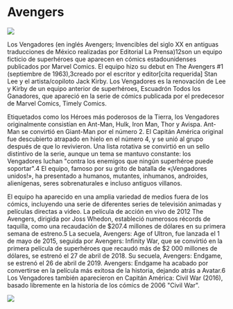 # Avengers

![](https://cnet4.cbsistatic.com/img/j7SdHs9Ac8coHkwTOcJG1DYcQI4=/940x0/2019/04/19/f20d0d6a-1781-49a4-90ab-e285109b65b2/avengers-endgame-imax-poster-crop.png)

Los Vengadores (en inglés Avengers; Invencibles del siglo XX en antiguas traducciones de México realizadas por Editorial La Prensa)1​2​ son un equipo ficticio de superhéroes que aparecen en cómics estadounidenses publicados por Marvel Comics. El equipo hizo su debut en The Avengers #1 (septiembre de 1963),3​creado por el escritor y editor[cita requerida] Stan Lee y el artista/copiloto Jack Kirby. Los Vengadores es la renovación de Lee y Kirby de un equipo anterior de superhéroes, Escuadrón Todos los Ganadores, que apareció en la serie de cómics publicada por el predecesor de Marvel Comics, Timely Comics. 

Etiquetados como los Héroes más poderosos de la Tierra, los Vengadores originalmente consistían en Ant-Man, Hulk, Iron Man, Thor y Avispa. Ant-Man se convirtió en Giant-Man por el número 2. El Capitán América original fue descubierto atrapado en hielo en el número 4, y se unió al grupo después de que lo revivieron. Una lista rotativa se convirtió en un sello distintivo de la serie, aunque un tema se mantuvo constante: los Vengadores luchan "contra los enemigos que ningún superhéroe puede soportar".4​ El equipo, famoso por su grito de batalla de «¡Vengadores unidos!», ha presentado a humanos, mutantes, inhumanos, androides, alienígenas, seres sobrenaturales e incluso antiguos villanos. 


El equipo ha aparecido en una amplia variedad de medios fuera de los cómics, incluyendo una serie de diferentes series de televisión animadas y películas directas a video. La película de acción en vivo de 2012 The Avengers, dirigida por Joss Whedon, estableció numerosos récords de taquilla, como una recaudación de $207.4 millones de dólares en su primera semana de estreno.5​ La secuela, Avengers: Age of Ultron, fue lanzada el 1 de mayo de 2015, seguida por Avengers: Infinity War, que se convirtió en la primera película de superhéroes que recaudó más de $2 000 millones de dólares, se estrenó el 27 de abril de 2018. Su secuela, Avengers: Endgame, se estrenó el 26 de abril de 2019. Avengers: Endgame ha acabado por convertirse en la película más exitosa de la historia, dejando atrás a Avatar.6​Los Vengadores también aparecieron en Capitán América: Civil War (2016), basado libremente en la historia de los cómics de 2006 "Civil War". 

![](https://upload.wikimedia.org/wikipedia/commons/thumb/0/0b/Symbol_from_Marvel%27s_The_Avengers_logo.svg/368px-Symbol_from_Marvel%27s_The_Avengers_logo.svg.png)
